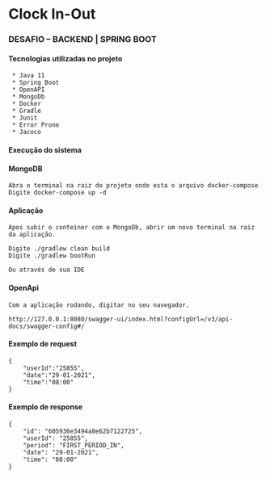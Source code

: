 # Clock In-Out

### DESAFIO – BACKEND | SPRING BOOT

#### Tecnologias utilizadas no projeto
``` 
 * Java 11
 * Spring Boot
 * OpenAPI
 * MongoDb
 * Docker
 * Gradle
 * Junit
 * Error Prone
 * Jacoco
``` 

#### Execução do sistema

#### MongoDB
```  
Abra o terminal na raiz do projeto onde esta o arquivo docker-compose
Digite docker-compose up -d
``` 

#### Aplicação
``` 
Apos subir o conteiner com o MongoDb, abrir um novo terminal na raiz da aplicação.

Digite ./gradlew clean build
Digite ./gradlew bootRun

Ou através de sua IDE
```  

#### OpenApi
```
Com a aplicação rodando, digitar no seu navegador.

http://127.0.0.1:8080/swagger-ui/index.html?configUrl=/v3/api-docs/swagger-config#/
``` 

#### Exemplo de request
```
{
    "userId":"25855",
    "date":"29-01-2021",
    "time":"08:00"
}
```

#### Exemplo de response
```
{
    "id": "605936e3494a8e62b7122725",
    "userId": "25855",
    "period": "FIRST_PERIOD_IN",
    "date": "29-01-2021",
    "time": "08:00"
}
```



